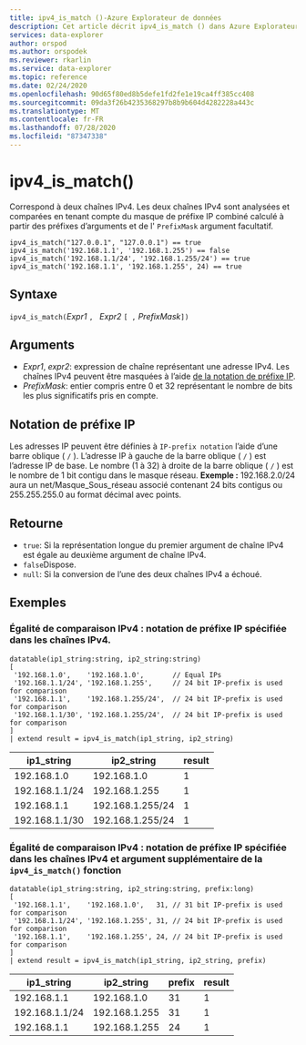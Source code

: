 ```yaml
---
title: ipv4_is_match ()-Azure Explorateur de données
description: Cet article décrit ipv4_is_match () dans Azure Explorateur de données.
services: data-explorer
author: orspod
ms.author: orspodek
ms.reviewer: rkarlin
ms.service: data-explorer
ms.topic: reference
ms.date: 02/24/2020
ms.openlocfilehash: 90d65f80ed8b5defe1fd2fe1e19ca4ff385cc408
ms.sourcegitcommit: 09da3f26b4235368297b8b9b604d4282228a443c
ms.translationtype: MT
ms.contentlocale: fr-FR
ms.lasthandoff: 07/28/2020
ms.locfileid: "87347338"
---
```

# <a name="ipv4_is_match"></a>ipv4_is_match()

Correspond à deux chaînes IPv4. Les deux chaînes IPv4 sont analysées et comparées en tenant compte du masque de préfixe IP combiné calculé à partir des préfixes d’arguments et de l' `PrefixMask` argument facultatif.

```kusto
ipv4_is_match("127.0.0.1", "127.0.0.1") == true
ipv4_is_match('192.168.1.1', '192.168.1.255') == false
ipv4_is_match('192.168.1.1/24', '192.168.1.255/24') == true
ipv4_is_match('192.168.1.1', '192.168.1.255', 24) == true
```

## <a name="syntax"></a>Syntaxe

`ipv4_is_match(`*Expr1* `, ` *Expr2* `[ ,` *PrefixMask*`])`

## <a name="arguments"></a>Arguments

* *Expr1*, *expr2*: expression de chaîne représentant une adresse IPv4. Les chaînes IPv4 peuvent être masquées à l’aide [de la notation de préfixe IP](#ip-prefix-notation).
* *PrefixMask*: entier compris entre 0 et 32 représentant le nombre de bits les plus significatifs pris en compte.

## <a name="ip-prefix-notation"></a>Notation de préfixe IP

Les adresses IP peuvent être définies à `IP-prefix notation` l’aide d’une barre oblique ( `/` ). L’adresse IP à gauche de la barre oblique ( `/` ) est l’adresse IP de base. Le nombre (1 à 32) à droite de la barre oblique ( `/` ) est le nombre de 1 bit contigu dans le masque réseau. 
**Exemple :** 192.168.2.0/24 aura un net/Masque_Sous_réseau associé contenant 24 bits contigus ou 255.255.255.0 au format décimal avec points.

## <a name="returns"></a>Retourne

* `true`: Si la représentation longue du premier argument de chaîne IPv4 est égale au deuxième argument de chaîne IPv4.
*  `false`Dispose.
* `null`: Si la conversion de l’une des deux chaînes IPv4 a échoué.

## <a name="examples"></a>Exemples

### <a name="ipv4-comparison-equality---ip-prefix-notation-specified-inside-the-ipv4-strings"></a>Égalité de comparaison IPv4 : notation de préfixe IP spécifiée dans les chaînes IPv4.

<!-- csl: https://help.kusto.windows.net/Samples -->
```kusto
datatable(ip1_string:string, ip2_string:string)
[
 '192.168.1.0',    '192.168.1.0',       // Equal IPs
 '192.168.1.1/24', '192.168.1.255',     // 24 bit IP-prefix is used for comparison
 '192.168.1.1',    '192.168.1.255/24',  // 24 bit IP-prefix is used for comparison
 '192.168.1.1/30', '192.168.1.255/24',  // 24 bit IP-prefix is used for comparison
]
| extend result = ipv4_is_match(ip1_string, ip2_string)
```

|ip1_string|ip2_string|result|
|---|---|---|
|192.168.1.0|192.168.1.0|1|
|192.168.1.1/24|192.168.1.255|1|
|192.168.1.1|192.168.1.255/24|1|
|192.168.1.1/30|192.168.1.255/24|1|

### <a name="ipv4-comparison-equality---ip-prefix-notation-specified-inside-the-ipv4-strings-and-an-additional-argument-of-the-ipv4_is_match-function"></a>Égalité de comparaison IPv4 : notation de préfixe IP spécifiée dans les chaînes IPv4 et argument supplémentaire de la `ipv4_is_match()` fonction

<!-- csl: https://help.kusto.windows.net/Samples -->
```kusto
datatable(ip1_string:string, ip2_string:string, prefix:long)
[
 '192.168.1.1',    '192.168.1.0',   31, // 31 bit IP-prefix is used for comparison
 '192.168.1.1/24', '192.168.1.255', 31, // 24 bit IP-prefix is used for comparison
 '192.168.1.1',    '192.168.1.255', 24, // 24 bit IP-prefix is used for comparison
]
| extend result = ipv4_is_match(ip1_string, ip2_string, prefix)
```

|ip1_string|ip2_string|prefix|result|
|---|---|---|---|
|192.168.1.1|192.168.1.0|31|1|
|192.168.1.1/24|192.168.1.255|31|1|
|192.168.1.1|192.168.1.255|24|1|
